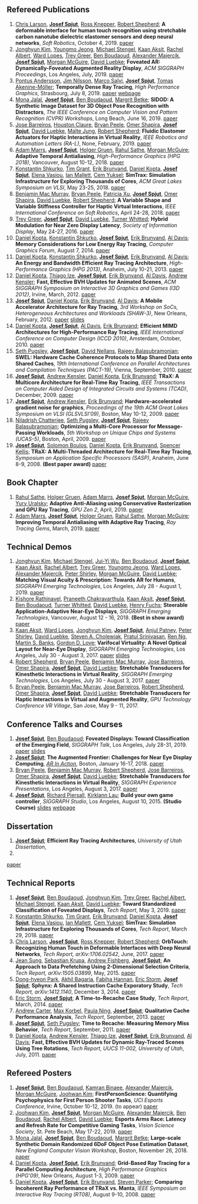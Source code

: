 ## Refereed Publications
1.  [Chris Larson][clarson], **[Josef Spjut][jspjut]**, [Ross Knepper][rknepper], [Robert Shepherd][rshepherd];
**A deformable interface for human touch recognition using stretchable carbon nanotube dielectric elastomer sensors and deep neural networks**,
*Soft Robotics*,
October 4, 2019.
[paper](https://www.liebertpub.com/doi/pdf/10.1089/soro.2018.0086)
1.  [Jonghyun Kim][jonghyunkim], [Youngmo Jeong][youngmojeong], [Michael Stengel][mstengel], [Kaan Aksit][kaksit], [Rachel Albert][ralbert], [Ward Lopes][wlopes], [Trey Greer][tgreer], [Ben Boudaoud][bboudaoud], [Alexander Majercik][zmajercik], **[Josef Spjut][jspjut]**, [Morgan McGuire][mmcguire], [David Luebke][dluebke];
**Foveated AR: Dynamically-Foveated Augmented Reality Display**,
*ACM SIGGRAPH Proceedings*,
Los Angeles, July, 2019.
[paper](https://research.nvidia.com/sites/default/files/pubs/2019-07_Foveated-AR%3A-Dynamically-Foveated//Foveated_AR___v2%20%2815%29.pdf)
1.  [Pontus Andersson][pandersson], [Jim Nilsson][jnilsson], [Marco Salvi][msalvi], **[Josef Spjut][jspjut]**, [Tomas Akenine-Möller][takeninemoller];
**Temporally Dense Ray Tracing**,
*High Performance Graphics*,
Strasbourg, July 8, 2019.
[paper](https://research.nvidia.com/sites/default/files/pubs/2019-07_Temporally-Dense-Ray/temporally-dense-ray-tracing.pdf)
[webpage](https://240hz.org/)
1.  [Mona Jalal][mjalal], **[Josef Spjut][jspjut]**, [Ben Boudaoud][bboudaoud], [Margrit Betke][mbetke];
**SIDOD: A Synthetic Image Dataset for 3D Object Pose Recognition with Distractors**,
*The IEEE Conference on Computer Vision and Pattern Recognition (CVPR) Workshops*,
Long Beach, June 16, 2019.
[paper](http://openaccess.thecvf.com/content_CVPRW_2019/papers/WiCV/Jalal_SIDOD_A_Synthetic_Image_Dataset_for_3D_Object_Pose_Recognition_CVPRW_2019_paper.pdf)
1.  [Jose Barreiros][jbarreiros], [Houston Claure][hclaure], [Bryan Peele][bpeele], [Omer Shapira][oshapira], **[Josef Spjut][jspjut]**, [David Luebke][dluebke], [Malte Jung][mjung], [Robert Shepherd][rshepherd];
**Fluidic Elastomer Actuators for Haptic Interactions in Virtual Reality**,
*IEEE Robotics and Automation Letters (RA-L)*,
None, February, 2019.
[paper](https://ieeexplore.ieee.org/abstract/document/8581471)
1.  [Adam Marrs][amarrs], **[Josef Spjut][jspjut]**, [Holger Gruen][hgruen], [Rahul Sathe][rsathe], [Morgan McGuire][mmcguire];
**Adaptive Temporal Antialiasing**,
*High-Performance Graphics (HPG 2018)*,
Vancouver, August 10-12, 2018.
[paper](http://research.nvidia.com/sites/default/files/pubs/2018-08_Adaptive-Temporal-Antialiasing/adaptive-temporal-antialiasing-preprint.pdf)
1.  [Konstantin Shkurko][kshkurko], [Tim Grant][tgrant], [Erik Brunvand][elb], [Daniel Kopta][dkopta], **[Josef Spjut][jspjut]**, [Elena Vasiou][evasiou], [Ian Mallett][imallett], [Cem Yuksel][cyuksel];
**SimTrax: Simulation Infrastructure for Exploring Thousands of Cores**,
*ACM Great Lakes Symposium on VLSI*,
May 23-25, 2018.
[paper](http://josef.spjut.me/pubs/shkurko18.pdf)
1.  [Benjamin Mac Murray][bmacmurray], [Bryan Peele][bpeele], [Patricia Xu][patriciaxu], **[Josef Spjut][jspjut]**, [Omer Shapira][oshapira], [David Luebke][dluebke], [Robert Shepherd][rshepherd];
**A Variable Shape and Variable Stiffness Controller for Haptic Virtual Interactions**,
*IEEE International Conference on Soft Robotics*,
April 24-28, 2018.
[paper](http://research.nvidia.com/sites/default/files/pubs/2018-04_A-Variable-Shape/Mac%20Murray%20Final%2020180228.pdf)
1.  [Trey Greer][tgreer], **[Josef Spjut][jspjut]**, [David Luebke][dluebke], [Turner Whitted][jtw];
**Hybrid Modulation for Near Zero Display Latency**,
*Society of Information Display*,
May 24-27, 2016.
[paper](http://josef.spjut.me/pubs/greer16.pdf)
1.  [Daniel Kopta][dkopta], [Konstantin Shkurko][kshkurko], **[Josef Spjut][jspjut]**, [Erik Brunvand][elb], [Al Davis][ald];
**Memory Considerations for Low Energy Ray Tracing**,
*Computer Graphics Forum*,
August 7, 2014.
[paper](http://onlinelibrary.wiley.com/doi/10.1111/cgf.12458/abstract?systemMessage=Wiley+Online+Library+will+be+disrupted+9th+Aug+from+10-2+BST+for+essential+maintenance.+Pay+Per+View+will+be+unavailable+from+10-6+BST.)
1.  [Daniel Kopta][dkopta], [Konstantin Shkurko][kshkurko], **[Josef Spjut][jspjut]**, [Erik Brunvand][elb], [Al Davis][ald];
**An Energy and Bandwidth Efficient Ray Tracing Architecture**,
*High-Performance Graphics (HPG 2013)*,
Anaheim, July 10-21, 2013.
[paper](http://www.cs.utah.edu/~dkopta/papers/hwrt_hpg13.pdf)
1.  [Daniel Kopta][dkopta], [Thiago Ize][tize], **[Josef Spjut][jspjut]**, [Erik Brunvand][elb], [Al Davis][ald], [Andrew Kensler][aek];
**Fast, Effective BVH Updates for Animated Scenes**,
*ACM SIGGRAPH Symposium on Interactive 3D Graphics and Games (I3D 2012)*,
Irvine, March, 2012.
[paper](http://www.cs.utah.edu/~thiago/papers/rotations.pdf)
1.  **[Josef Spjut][jspjut]**, [Daniel Kopta][dkopta], [Erik Brunvand][elb], [Al Davis][ald];
**A Mobile Accelerator Architecture for Ray Tracing**,
*3rd Workshop on SoCs, Heterogeneous Architectures and Workloads (SHAW-3)*,
New Orleans, February, 2012.
[paper](http://www.cs.utah.edu/~sjosef/papers/spjut-shaw12-final.pdf)
[slides](http://www.cs.utah.edu/~sjosef/slides/spjut-shaw12-slides.pdf)
1.  [Daniel Kopta][dkopta], **[Josef Spjut][jspjut]**, [Al Davis][ald], [Erik Brunvand][elb];
**Efficient MIMD Architectures for High-Performance Ray Tracing**,
*IEEE International Conference on Computer Design (ICCD 2010)*,
Amsterdam, October, 2010.
[paper](http://www.cs.utah.edu/~dkopta/papers/hwrt_iccd10.pdf)
1.  [Seth Pugsley][spugsley], **[Josef Spjut][jspjut]**, [David Nellans][dnellans], [Rajeev Balasubramonian][rajeev];
**SWEL: Hardware Cache Coherence Protocols to Map Shared Data onto Shared Caches**,
*19th International Conference on Parallel Architectures and Compilation Techniques (PACT-19)*,
Vienna, September, 2010.
[paper](https://pdfs.semanticscholar.org/ce47/02c907835c14022c9e3052a25c46d459c295.pdf)
1.  **[Josef Spjut][jspjut]**, [Andrew Kensler][aek], [Daniel Kopta][dkopta], [Erik Brunvand][elb];
**TRaX: A Multicore Architecture for Real-Time Ray Tracing**,
*IEEE Transactions on Computer Aided Design of Integrated Circuits and Systems (TCAD)*,
December, 2009.
[paper](http://www.cs.utah.edu/~dkopta/papers/hwrt_tcad09.pdf)
1.  **[Josef Spjut][jspjut]**, [Andrew Kensler][aek], [Erik Brunvand][elb];
**Hardware-accelerated gradient noise for graphics**,
*Proceedings of the 19th ACM Great Lakes Symposium on VLSI (GLSVLSI'09)*,
Boston, May 10-12, 2009.
[paper](http://www.eng.utah.edu/~cs6958/papers/noise.pdf)
1.  [Niladrish Chatterjee][nil], [Seth Pugsley][spugsley], **[Josef Spjut][jspjut]**, [Rajeev Balasubramonian][rajeev];
**Optimizing a Multi-Core Processor for Message-Passing Workloads**,
*5th Workshop on Unique Chips and Systems (UCAS-5)*,
Boston, April, 2009.
[paper](http://ai2-s2-pdfs.s3.amazonaws.com/f87a/bd4bf77bae5286fbde62de6b331d45c30d0c.pdf)
1.  **[Josef Spjut][jspjut]**, [Solomon Boulos][sboulos], [Daniel Kopta][dkopta], [Erik Brunvand][elb], [Spencer Kellis][skellis];
**TRaX: A Multi-Threaded Architecture for Real-Time Ray Tracing**,
*Symposium on Application Specific Processors (SASP)*,
Anaheim, June 8-9, 2008. **(Best paper award)**
[paper](http://www.cs.utah.edu/~dkopta/papers/hwrt_sasp08.pdf)


## Book Chapter
1.  [Rahul Sathe][rsathe], [Holger Gruen][hgruen], [Adam Marrs][amarrs], **[Josef Spjut][jspjut]**, [Morgan McGuire][mmcguire], [Yury Uralsky][yyuralsky];
**Adaptive Anti-Aliasing using Conservative Rasterization and GPU Ray Tracing**,
*GPU Zen 2*,
April, 2019.
[paper](https://www.amazon.com/dp/179758314X)
1.  [Adam Marrs][amarrs], **[Josef Spjut][jspjut]**, [Holger Gruen][hgruen], [Rahul Sathe][rsathe], [Morgan McGuire][mmcguire];
**Improving Temporal Antialiasing with Adaptive Ray Tracing**,
*Ray Tracing Gems*,
March, 2019.
[paper](https://link.springer.com/content/pdf/10.1007%2F978-1-4842-4427-2_22.pdf)


## Technical Demos
1.  [Jonghyun Kim][jonghyunkim], [Michael Stengel][mstengel], [Jui-Yi Wu][juiyiwu], [Ben Boudaoud][bboudaoud], **[Josef Spjut][jspjut]**, [Kaan Aksit][kaksit], [Rachel Albert][ralbert], [Trey Greer][tgreer], [Youngmo Jeong][youngmojeong], [Ward Lopes][wlopes], [Alexander Majercik][zmajercik], [Peter Shirley][pshirley], [Morgan McGuire][mmcguire], [David Luebke][dluebke];
**Matching Visual Acuity & Prescription: Towards AR for Humans**,
*SIGGRAPH Emerging Technologies*,
Los Angeles, July 28 - August 1, 2019.
[paper](https://research.nvidia.com/sites/default/files/pubs/2019-07_Matching-Prescription-%26//2019_Etech_submission%20%2815%29.pdf)
1.  [Kishore Rathinavel][krathinavel], [Praneeth Chakravarthula][pchakravarthula], [Kaan Aksit][kaksit], **[Josef Spjut][jspjut]**, [Ben Boudaoud][bboudaoud], [Turner Whitted][jtw], [David Luebke][dluebke], [Henry Fuchs][hfuchs];
**Steerable Application-Adaptive Near-Eye Displays**,
*SIGGRAPH Emerging Technologies*,
Vancouver, August 12 - 16, 2018. **(Best in show award)**
[paper](https://kaanaksit.com/portfolio/manufacturing-application-driven-near-eye-displays/)
1.  [Kaan Aksit][kaksit], [Ward Lopes][wlopes], [Jonghyun Kim][jonghyunkim], **[Josef Spjut][jspjut]**, [Anjul Patney][apatney], [Peter Shirley][pshirley], [David Luebke][dluebke], [Steven A. Cholewiak][scholewiak], [Pratul Srinivasan][psrinivasan], [Ren Ng][renng], [Martin S. Banks][mbanks], [Gordon D. Love][glove];
**Varifocal Virtuality: A Novel Optical Layout for Near-Eye Display**,
*SIGGRAPH Emerging Technologies*,
Los Angeles, July 30 - August 3, 2017.
[paper](http://research.nvidia.com/sites/default/files/publications/final%281%29.pdf)
[slides](https://kaanaksit.files.wordpress.com/2017/08/siggraph_slides.pdf)
1.  [Robert Shepherd][rshepherd], [Bryan Peele][bpeele], [Benjamin Mac Murray][bmacmurray], [Jose Barreiros][jbarreiros], [Omer Shapira][oshapira], **[Josef Spjut][jspjut]**, [David Luebke][dluebke];
**Stretchable Transducers for Kinesthetic Interactions in Virtual Reality**,
*SIGGRAPH Emerging Technologies*,
Los Angeles, July 30 - August 3, 2017.
[paper](http://research.nvidia.com/sites/default/files/publications/peele_siggraph_etech17.pdf)
1.  [Bryan Peele][bpeele], [Benjamin Mac Murray][bmacmurray], [Jose Barreiros][jbarreiros], [Robert Shepherd][rshepherd], [Omer Shapira][oshapira], **[Josef Spjut][jspjut]**, [David Luebke][dluebke];
**Stretchable Transducers for Haptic Interactions in Virtual and Augmented Reality**,
*GPU Technology Conference VR Village*,
San Jose, May 9 - 11, 2017.


## Conference Talks and Courses
1.  **[Josef Spjut][jspjut]**, [Ben Boudaoud][bboudaoud];
**Foveated Displays: Toward Classification of the Emerging Field**,
*SIGGRAPH Talk*,
Los Angeles, July 28-31, 2019.
[paper](https://doi.org/10.1145/3306307.3328145)
[slides](https://drive.google.com/file/d/1-2-QUoRtV2AUTg3we-88sn8-D797ir8H/view?usp=sharing)
1.  **[Josef Spjut][jspjut]**;
**The Augmented Frontier: Challenges for Near Eye Display Computing**,
*[AR In Action](http://arinaction.org/)*,
Boston, January 16-17, 2018.
[paper](http://josef.spjut.me/pubs/spjutARIA2018.pdf)
1.  [Bryan Peele][bpeele], [Benjamin Mac Murray][bmacmurray], [Robert Shepherd][rshepherd], [Jose Barreiros][jbarreiros], [Omer Shapira][oshapira], **[Josef Spjut][jspjut]**, [David Luebke][dluebke];
**Stretchable Transducers for Kinesthetic Interactions in Virtual Reality**,
*SIGGRAPH Experience Presentations*,
Los Angeles, August 3, 2017.
[paper](http://research.nvidia.com/sites/default/files/publications/peele_siggraph_etech17.pdf)
1.  **[Josef Spjut][jspjut]**, [Richard Piersall][rpiersall], [Kirklann Lau][klau];
**Build your own game controller**,
*SIGGRAPH Studio*,
Los Angeles, August 10, 2015. **(Studio Course)**
[slides](http://josef.spjut.me/class/controllerCourseNotes.pdf)
[webpage](http://josef.spjut.me/class/game-controller)


## Dissertation
1.  **[Josef Spjut][jspjut]**;
**Efficient Ray Tracing Architectures**,
*University of Utah Dissertation*,
2015.
[paper](http://josef.spjut.me/pubs/thesis.pdf)


## Technical Reports
1.  **[Josef Spjut][jspjut]**, [Ben Boudaoud][bboudaoud], [Jonghyun Kim][jonghyunkim], [Trey Greer][tgreer], [Rachel Albert][ralbert], [Michael Stengel][mstengel], [Kaan Aksit][kaksit], [David Luebke][dluebke];
**Toward Standardized Classification of Foveated Displays**,
*Tech Report*,
May 3, 2019.
[paper](https://arxiv.org/pdf/1905.06229)
1.  [Konstantin Shkurko][kshkurko], [Tim Grant][tgrant], [Erik Brunvand][elb], [Daniel Kopta][dkopta], **[Josef Spjut][jspjut]**, [Elena Vasiou][evasiou], [Ian Mallett][imallett], [Cem Yuksel][cyuksel];
**SimTrax: Simulation Infrastructure for Exploring Thousands of Cores**,
*Tech Report*,
March 29, 2018.
[paper](http://josef.spjut.me/pubs/shkurko18_tr.pdf)
1.  [Chris Larson][clarson], **[Josef Spjut][jspjut]**, [Ross Knepper][rknepper], [Robert Shepherd][rshepherd];
**OrbTouch: Recognizing Human Touch in Deformable Interfaces with Deep Neural Networks**,
*Tech Report, arXiv:1706.02542*,
June, 2017.
[paper](https://arxiv.org/abs/1706.02542)
1.  [Jean Sung][jsung], [Sebastian Krupa][skrupa], [Andrew Fishberg][afishberg], **[Josef Spjut][jspjut]**;
**An Approach to Data Prefetching Using 2-Dimensional Selection Criteria**,
*Tech Report, arXiv:1505.03899*,
May, 2015.
[paper](http://arxiv.org/abs/1505.03899)
1.  [Dong-hyeon Park][dhpark], [Akhil Bagaria][abagaria], [Fabiha Hannan][fhannan], [Eric Storm][estorm], **[Josef Spjut][jspjut]**;
**Sphynx: A Shared Instruction Cache Exporatory Study**,
*Tech Report, arXiv:1412.1140*,
December 3, 2014.
[paper](http://arxiv.org/abs/1412.1140)
1.  [Eric Storm][estorm], **[Josef Spjut][jspjut]**;
**A Time-to-Recache Case Study**,
*Tech Report*,
March, 2014.
[paper](http://josef.spjut.me/pubs/stormttr14.pdf)
1.  [Andrew Carter][acarter], [Max Korbel][mkorbel], [Paula Ning][pning], **[Josef Spjut][jspjut]**;
**Qualitative Cache Performance Analysis**,
*Tech Report*,
September, 2013.
[paper](http://josef.spjut.me/pubs/carterttr13.pdf)
1.  **[Josef Spjut][jspjut]**, [Seth Pugsley][spugsley];
**Time to Recache: Measuring Memory Miss Behavior**,
*Tech Report*,
September, 2011.
[paper](http://josef.spjut.me/pubs/ttr11.pdf)
1.  [Daniel Kopta][dkopta], [Andrew Kensler][aek], [Thiago Ize][tize], **[Josef Spjut][jspjut]**, [Erik Brunvand][elb], [Al Davis][ald];
**Fast, Effective BVH Updates for Dynamic Ray-Traced Scenes Using Tree Rotations**,
*Tech Report, UUCS 11-002, University of Utah*,
July, 2011.
[paper](https://pdfs.semanticscholar.org/c352/f679482dcea78e1abe0913b8e12d1c52ae5b.pdf)


## Refereed Posters
1.  **[Josef Spjut][jspjut]**, [Ben Boudaoud][bboudaoud], [Kamran Binaee][kbinaee], [Alexander Majercik][zmajercik], [Morgan McGuire][mmcguire], [Joohwan Kim][joohwankim];
**FirstPersonScience: Quantifying Psychophysics for First Person Shooter Tasks**,
*UCI Esports Conference*,
Irvine, October 10-12, 2019. (to appear)
[paper](http://josef.spjut.me/pubs/spjut19esc_paper.pdf)
1.  [Joohwan Kim][joohwankim], **[Josef Spjut][jspjut]**, [Morgan McGuire][mmcguire], [Alexander Majercik][zmajercik], [Ben Boudaoud][bboudaoud], [Rachel Albert][ralbert], [David Luebke][dluebke];
**Esports Arms Race: Latency and Refresh Rate for Competitive Gaming Tasks**,
*Vision Science Society*,
St. Pete Beach, May 17-22, 2019.
[paper](https://www.visionsciences.org/programs/VSS_2019_Abstracts.pdf)
1.  [Mona Jalal][mjalal], **[Josef Spjut][jspjut]**, [Ben Boudaoud][bboudaoud], [Margrit Betke][mbetke];
**Large-scale Synthetic Domain Randomized 6DoF Object Pose Estimation Dataset**,
*New England Computer Vision Workshop*,
Boston, November 26, 2018.
[paper](http://josef.spjut.me/pubs/jalal18_poster.pdf)
1.  [Daniel Kopta][dkopta], **[Josef Spjut][jspjut]**, [Erik Brunvand][elb];
**Grid-Based Ray Tracing for a Parallel Computing Architecture**,
*High Performance Graphics (HPG'09)*,
New Orleans, August 1-3, 2009.
[paper](http://josef.spjut.me/pubs/HPG09_poster.pdf)
1.  [Daniel Kopta][dkopta], **[Josef Spjut][jspjut]**, [Erik Brunvand][elb], [Steven Parker][sparker];
**Comparing Incoherent Ray Performance of TRaX vs. Manta**,
*IEEE Symposium on Interactive Ray Tracing (RT08)*,
August 9-10, 2008.
[paper](http://josef.spjut.me/pubs/kopta_rt08.pdf)


   [jspjut]: http://josef.spjut.me
   [dkopta]: http://www.cs.utah.edu/~dkopta/
   [elb]: http://www.cs.utah.edu/~elb/
   [kshkurko]: http://www.cs.utah.edu/~kshkurko/
   [ald]: http://www.cs.utah.edu/~ald/
   [nil]: http://www.cs.utah.edu/~nil
   [dnellans]: http://david.nellans.org
   [tize]: http://www.cs.utah.edu/~thiago
   [aek]: http://www.cs.utah.edu/~aek
   [sparker]: http://www.cs.utah.edu/~sparker
   [rajeev]: http://www.cs.utah.edu/~rajeev
   [sboulos]: http://graphics.stanford.edu/~boulos/research.htm
   [spugsley]: http://www.cs.utah.edu/~pugsley
   [skellis]: http://vis.caltech.edu/~skellis
   [acarter]: None
   [mkorbel]: None
   [pning]: None
   [dhpark]: http://web.eecs.umich.edu/~dohypark/
   [abagaria]: None
   [fhannan]: None
   [estorm]: None
   [jsung]: None
   [skrupa]: None
   [afishberg]: None
   [rpiersall]: None
   [klau]: None
   [tgreer]: https://research.nvidia.com/users/trey-greer
   [jtw]: https://research.nvidia.com/users/turner-whitted
   [dluebke]: http://luebke.us/
   [kaksit]: https://kaanaksit.com/
   [wlopes]: https://research.nvidia.com/users/ward-lopes
   [jonghyunkim]: http://j-kim.kr/
   [apatney]: http://idav.ucdavis.edu/~anjul/
   [pshirley]: https://www.cs.utah.edu/~shirley/
   [scholewiak]: http://steven.cholewiak.com/
   [psrinivasan]: https://people.eecs.berkeley.edu/~pratul/
   [renng]: https://www2.eecs.berkeley.edu/Faculty/Homepages/yirenng.html/
   [mbanks]: http://bankslab.berkeley.edu/
   [glove]: https://www.dur.ac.uk/physics/staff/profiles/?id=246
   [rshepherd]: https://orl.mae.cornell.edu/#people
   [bpeele]: http://www.gnarlydesign.io/
   [bmacmurray]: https://orl.mae.cornell.edu/#people
   [oshapira]: http://omershapira.com/#all
   [jbarreiros]: https://www.josebarreiros.com
   [clarson]: https://chrislarson1.github.io/blog/
   [rknepper]: http://www.cs.cornell.edu/~rak/
   [mmcguire]: https://casual-effects.com/morgan/index.html
   [balfieri]: None
   [taila]: http://research.nvidia.com/person/timo-aila
   [tkarras]: http://research.nvidia.com/person/tero-karras
   [slaine]: http://research.nvidia.com/person/samuli-laine
   [fvahid]: http://www.cs.ucr.edu/~vahid/
   [dsheldon]: https://www.linkedin.com/in/david-sheldon-b3600339/
   [ssirowy]: https://www.linkedin.com/in/scott-sirowy/
   [rlysecky]: http://www2.engr.arizona.edu/~rlysecky/
   [mparker]: https://www.linkedin.com/in/mike-parker-0a42943/
   [patriciaxu]: https://orl.mae.cornell.edu//#people
   [tgrant]: https://www.cs.utah.edu/~tgrant/
   [evasiou]: http://www.cs.utah.edu/~elvasiou/
   [imallett]: https://geometrian.com/
   [cyuksel]: http://www.cemyuksel.com/
   [amarrs]: http://visualextract.com/
   [hgruen]: https://www.linkedin.com/in/holger-gruen-b456791/
   [rsathe]: https://www.linkedin.com/in/rasathe/
   [krathinavel]: https://sites.google.com/site/kishorerathinavel/
   [pchakravarthula]: http://www.ee.iitm.ac.in/~ee11b061/
   [bboudaoud]: https://www.linkedin.com/in/ben-boudaoud/
   [hfuchs]: http://henryfuchs.web.unc.edu/
   [yyuralsky]: https://www.linkedin.com/in/yuryuralsky/
   [mjalal]: http://monajalal.com/
   [nkalavakonda]: https://nivedithakalavakonda.com/
   [hclaure]: https://www.linkedin.com/in/houston-claure-33793771/
   [mjung]: http://mjung.infosci.cornell.edu/
   [mbetke]: http://www.cs.bu.edu/~betke/
   [joohwankim]: http://www.kimjoohwan.com/
   [youngmojeong]: http://www.youngmoj.com/
   [mstengel]: https://scholar.google.com/citations?user=9_GCtwUAAAAJ
   [ralbert]: http://www.rachelalbert.com/
   [zmajercik]: https://research.nvidia.com/person/zander-majercik
   [juiyiwu]: https://www.linkedin.com/in/daronwu/
   [pandersson]: https://www.linkedin.com/in/-pontusan-/
   [jnilsson]: https://www.linkedin.com/in/jimnilsson/
   [msalvi]: https://www.linkedin.com/in/marcosalvi/
   [takeninemoller]: http://cs.lth.se/tomas-akenine-moller/
   [kbinaee]: https://sites.google.com/g.rit.edu/kamranbinaee/home
